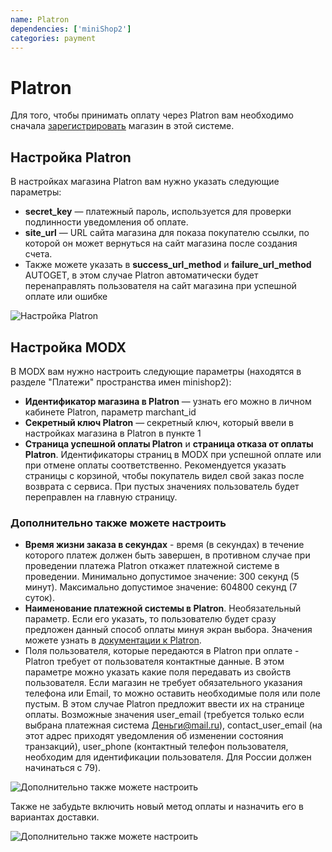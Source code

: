 ```yaml
---
name: Platron
dependencies: ['miniShop2']
categories: payment
---
```


# Platron

Для того, чтобы принимать оплату через Platron вам необходимо сначала [зарегистрировать](https://www.platron.ru/join.php) магазин в этой системе.

## Настройка Platron

В настройках магазина Platron вам нужно указать следующие параметры:

- **secret_key** — платежный пароль, используется для проверки подлинности уведомления об оплате.
- **site_url** — URL сайта магазина для показа покупателю ссылки, по которой он может вернуться на сайт магазина после создания счета.
- Также можете указать в **success_url_method** и **failure_url_method** AUTOGET, в этом случае Platron автоматически будет перенаправлять пользователя на сайт магазина при успешной оплате или ошибке

![Настройка Platron](https://file.modx.pro/files/7/1/7/71711801cfdc221a42bdb30420efc00c.png)

## Настройка MODX

В MODX вам нужно настроить следующие параметры (находятся в разделе "Платежи" пространства имен minishop2):

- **Идентификатор магазина в Platron** — узнать его можно в личном кабинете Platron, параметр marchant_id
- **Секретный ключ Platron** — секретный ключ, который ввели в настройках магазина в Platron в пункте 1
- **Страница успешной оплаты Platron** и **страница отказа от оплаты Platron**. Идентификаторы страниц в MODX при успешной оплате или при отмене оплаты соответственно. Рекомендуется указать страницы с корзиной, чтобы покупатель видел свой заказ после возврата с сервиса. При пустых значениях пользователь будет переправлен на главную страницу.

### Дополнительно также можете настроить

- **Время жизни заказа в секундах** - время (в секундах) в течение которого платеж должен быть завершен, в противном случае при проведении платежа Platron откажет платежной системе в проведении. Минимально допустимое значение: 300 секунд (5 минут). Максимально допустимое значение: 604800 секунд (7 суток).
- **Наименование платежной системы в Platron**. Необязательный параметр. Если его указать, то пользователю будет сразу предложен данный способ оплаты минуя экран выбора. Значения можете узнать в [документации к Platron](https://www.platron.ru/PlatronAPI.pdf).
- Поля пользователя, которые передаются в Platron при оплате - Platron требует от пользователя контактные данные. В этом параметре можно указать какие поля передавать из свойств пользователя. Если магазин не требует обязательного указания телефона или Email, то можно оставить необходимые поля или поле пустым. В этом случае Platron предложит ввести их на странице оплаты. Возможные значения user_email (требуется только если выбрана платежная система Деньги@mail.ru), contact_user_email (на этот адрес приходят уведомления об изменении состояния транзакций), user_phone (контактный телефон пользователя, необходим для идентификации пользователя. Для России должен начинаться с 79).

![Дополнительно также можете настроить](https://file.modx.pro/files/3/1/a/31a602fe1a8c96ce786dba8fb69d55ca.png)

Также не забудьте включить новый метод оплаты и назначить его в вариантах доставки.

![Дополнительно также можете настроить](https://file.modx.pro/files/b/c/2/bc2e13f247f84a5a2f9944d91f72f66b.png)
